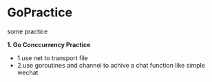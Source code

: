 # GoPractice
some practice

**1. Go Conccurrency Practice**


*  1.use net to transport file
*  2.use goroutines and channel to achive a chat function like simple wechat